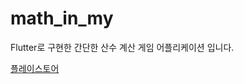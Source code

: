 # math_in_my

Flutter로 구현한 간단한 산수 계산 게임 어플리케이션 입니다.

[플레이스토어](https://play.google.com/store/apps/details?id=com.yusunglee.math_in_my)


